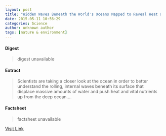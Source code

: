 ```yaml
---
layout: post
title: "Hidden Waves Beneath the World's Oceans Mapped to Reveal Heat and Nutrient Cycling"
date: 2015-05-11 10:56:29
categories: Science
author: unknown author
tags: [nature & environment]
---
```



#### Digest
>digest unavailable

#### Extract
>Scientists are taking a closer look at the ocean in order to better understand the rolling, internal waves beneath its surface that displace massive amounts of water and push heat and vital nutrients up from the deep ocean....

#### Factsheet
>factsheet unavailable

[Visit Link](http://www.scienceworldreport.com/articles/25329/20150511/hidden-waves-beneath-worlds-oceans-mapped-reveal-heat-nutrient-cycling.htm)


